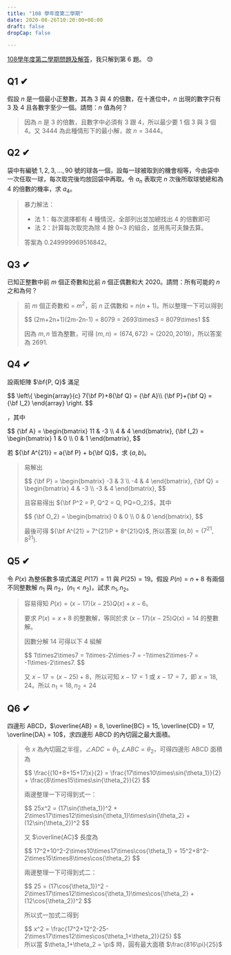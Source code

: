 ```yaml
---
title: "108 學年度第二學期"
date: 2020-08-26T10:20:00+08:00
draft: false
dropCap: false

---
```


[108學年度第二學期問題及解答](http://www.math.nsysu.edu.tw/~problem/2020s/1082Q&A.htm)，我只解到第 6 題。 😓

<!--more-->

## Q1 ✔

假設 <span>$n$</span> 是一個最小正整數，其為 3 與 4 的倍數，在十進位中，<span>$n$</span> 出現的數字只有 3 及 4 且各數字至少一個。請問：<span>$n$</span> 值為何？

> 因為 <span>$n$</span> 是 3 的倍數，且數字中必須有 3 跟 4，所以最少要 1 個 3 與 3 個 4。又 3444 為此種情形下的最小解，故 <span>$n = 3444$</span>。

## Q2 ✔

袋中有編號 <span>$1, 2, 3, \dots, 90$</span> 號的球各一個，設每一球被取到的機會相等，今由袋中一次任取一球，每次取完後均放回袋中再取。令 <span>$a_n$</span> 表取完 <span>$n$</span> 次後所取球號總和為 4 的倍數的機率，求 <span>$a_4$</span>。

> 暴力解法：
> + 法 1：每次選擇都有 4 種情況，全部列出並加總找出 4 的倍數即可
> + 法 2：計算每次取完為除 4 餘 0~3 的組合，並用馬可夫鍊去算。
>
> 答案為 0.249999969516842。

## Q3 ✔

已知正整數中前 <span>$m$</span> 個正奇數和比前 <span>$n$</span> 個正偶數和大 2020。請問：所有可能的 <span>$n$</span> 之和為何？


> 前 <span>$m$</span> 個正奇數和 = <span>$m^2$</span>，前 <span>$n$</span> 正偶數和 = <span>$n(n+1)$</span>。所以整理一下可以得到
>
> <div>
> $$
> (2m+2n+1)(2m-2n-1) = 8079 = 2693\times3 = 8079\times1
> $$
> </div>
>
> 因為 <span>$m,n$</span> 皆為整數，可得 <span>$(m,n) = (674,672) = (2020,2019)$</span>，所以答案為 <span>$2691.$</span>

## Q4 ✔
設兩矩陣 <span>$\bf{P, Q}$</span> 滿足

<div>
$$
\left\{
  \begin{array}{c}
    7{\bf P}+8{\bf Q} = {\bf A}\\ 
    {\bf P}+{\bf Q} = {\bf I_2}
  \end{array}
\right.
$$
</div>

，其中 

<div>
$$
{\bf A} = \begin{bmatrix}
  11 & -3 \\
  4 & 4 
\end{bmatrix},
{\bf I_2} = \begin{bmatrix}
  1 & 0 \\
  0 & 1 
\end{bmatrix},
$$
</div>

若 <span>${\bf A^{21}} = a{\bf P} + b{\bf Q}$</span>，求 <span>$(a, b)$</span>。

> 易解出
> <div>
> $$
> {\bf P} = \begin{bmatrix}
>   -3 & 3 \\
>   -4 & 4 
> \end{bmatrix},
> {\bf Q} = \begin{bmatrix}
>   4 & -3 \\
>   -3 & 4 
> \end{bmatrix},
> $$
> </div>
> 
> 且容易得出 <span>${\bf P^2 = P, Q^2 = Q, PQ=O_2}$</span>，其中
> 
> <div>
> $$
> {\bf O_2} = \begin{bmatrix}
>   0 & 0 \\
>   0 & 0 
> \end{bmatrix},
> $$
> </div>
> 
> 最後可得 <span>${\bf A^{21} = 7^{21}P + 8^{21}Q}$</span>, 所以答案 <span>$(a,b)=(7^{21}, 8^{21}).$</span>

## Q5 ✔

令 <span>$P(x)$</span> 為整係數多項式滿足 <span>$P(17)=11$</span> 與 <span>$P(25)=19$</span>。假設 <span>$P(n)=n+8$</span> 有兩個不同整數解 <span>$n_1$</span> 與 <span>$n_2$</span>，<span>$(n_1 < n_2)$</span>，試求 <span>$n_1, n_2$</span>。

> 容易得知 <span>$P(x)=(x-17)(x-25)Q(x)+x-6$</span>。
> 
> 要求 <span>$P(x)=x+8$</span> 的整數解，等同於求 <span>$(x-17)(x-25)Q(x)=14$</span> 的整數解。
> 
> 因數分解 <span>$14$</span> 可得以下 4 組解
> 
> <div>
> $$
> 1\times2\times7 = 1\times-2\times-7 = -1\times2\times-7 = -1\times-2\times7.
> $$
> </div>
> 
> 又 <span>$x-17 = (x-25)+8$</span>，所以可知 <span>$x-17=1$</span> 或 <span>$x-17=7$</span>，即 <span>$x=18,24$</span>。所以 <span>$n_1=18, n_2=24$</span>

## Q6 ✔

四邊形 ABCD，<span>$\overline{AB} = 8, \overline{BC} = 15, \overline{CD} = 17, \overline{DA} = 10$</span>，求四邊形 ABCD 的內切圓之最大面積。

> 令 <span>$x$</span> 為內切圓之半徑，<span>$\angle{ADC} = \theta_1, \angle{ABC} = \theta_2$</span>，可得四邊形 ABCD 面積為
> 
> <div>
> $$
> \frac{(10+8+15+17)x}{2} = \frac{17\times10\times\sin{\theta_1}}{2} + \frac{8\times15\times\sin{\theta_2}}{2}
> $$
> </div>
> 
> 兩邊整理一下可得到式一：
> 
> <div>
> $$
> 25x^2 = (17\sin{\theta_1})^2 + 2\times17\times12\times\sin{\theta_1}\times\sin{\theta_2} + (12\sin{\theta_2})^2
> $$
> </div>
> 
> 又 <span>$\overline{AC}$</span> 長度為
> 
> <div>
> $$
> 17^2+10^2-2\times10\times17\times\cos{\theta_1} = 15^2+8^2-2\times15\times8\times\cos{\theta_2}
> $$
> </div>
> 
> 兩邊整理一下可得到式二：
> 
> <div>
> $$
> 25 = (17\cos{\theta_1})^2 - 2\times17\times12\times\cos{\theta_1}\times\cos{\theta_2} + (12\cos{\theta_2})^2
> $$
> </div>
> 
> 所以式一加式二得到
> 
> <div>
> $$
> x^2 = \frac{17^2+12^2-25-2\times17\times12\times\cos(\theta_1+\theta_2)}{25}
> $$
> </div>
> 所以當 <span>$\theta_1+\theta_2 = \pi$</span> 時，圓有最大面積 <span>$\frac{816\pi}{25}$</span>